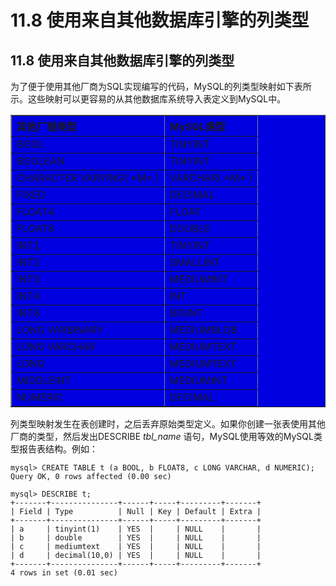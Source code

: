 # 11.8 使用来自其他数据库引擎的列类型

## 11.8 使用来自其他数据库引擎的列类型

为了便于使用其他厂商为SQL实现编写的代码，MySQL的列类型映射如下表所示。这些映射可以更容易的从其他数据库系统导入表定义到MySQL中。

<table border="1" width='100%' cellspacing="0" cellpadding="0" bgcolor="write">
<tr>
<th align="left">其他厂商类型</th>
<th align="left">MySQL类型</th>
</tr>
<tr>
<td align="left">BOOL</td>
<td align="left">TINYINT</td>
</tr>
<tr>
<td align="left">BOOLEAN</td>
<td align="left">TINYINT</td>
</tr>
<tr>
<td align="left">CHARACTER VARYING( *M* )</td>
<td align="left">VARCHAR( *M* )</td>
</tr>
<tr>
<td align="left">FIXED</td>
<td align="left">DECIMAL</td>
</tr>
<tr>
<td align="left">FLOAT4</td>
<td align="left">FLOAT</td>
</tr>
<tr>
<td align="left">FLOAT8</td>
<td align="left">DOUBLE</td>
</tr>
<tr>
<td align="left">INT1</td>
<td align="left">TINYINT</td>
</tr>
<tr>
<td align="left">INT2</td>
<td align="left">SMALLINT</td>
</tr>
<tr>
<td align="left">INT3</td>
<td align="left">MEDIUMINT</td>
</tr>
<tr>
<td align="left">INT4</td>
<td align="left">INT</td>
</tr>
<td align="left">INT8</td>
<td align="left">BIGINT</td>
</tr>
<tr>
<td align="left">LONG VARBINARY</td>
<td align="left">MEDIUMBLOB</td>
</tr>
<tr>
<td align="left">LONG VARCHAR</td>
<td align="left">MEDIUMTEXT</td>
</tr>
<tr>
<td align="left">LONG</td>
<td align="left">MEDIUMTEXT</td>
</tr>
<tr>
<td align="left">MIDDLEINT</td>
<td align="left">MEDIUMINT</td>
</tr>
<tr>
<td align="left">NUMERIC</td>
<td align="left">DECIMAL</td>
</tr>
</table>

列类型映射发生在表创建时，之后丢弃原始类型定义。如果你创建一张表使用其他厂商的类型，然后发出DESCRIBE  *tbl_name* 语句，MySQL使用等效的MySQL类型报告表结构。例如：

```
mysql> CREATE TABLE t (a BOOL, b FLOAT8, c LONG VARCHAR, d NUMERIC);
Query OK, 0 rows affected (0.00 sec)

mysql> DESCRIBE t;
+-------+---------------+------+-----+---------+-------+
| Field | Type          | Null | Key | Default | Extra |
+-------+---------------+------+-----+---------+-------+
| a     | tinyint(1)    | YES  |     | NULL    |       |
| b     | double        | YES  |     | NULL    |       |
| c     | mediumtext    | YES  |     | NULL    |       |
| d     | decimal(10,0) | YES  |     | NULL    |       |
+-------+---------------+------+-----+---------+-------+
4 rows in set (0.01 sec)
```
